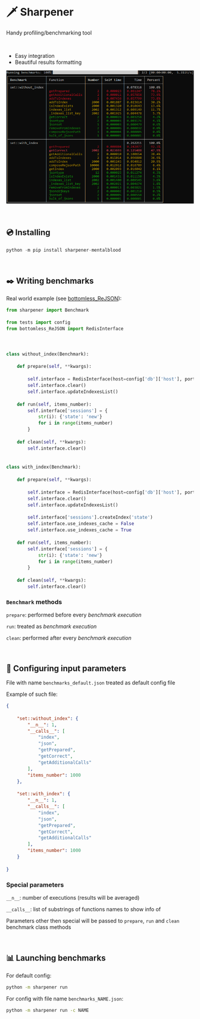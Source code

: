 # 🗡 Sharpener

Handy profiling/benchmarking tool

<br/>

* Easy integration
* Beautiful results formatting

![results screenshot](readme_image.png)

<br/>

## 💿 Installing

```python
python -m pip install sharpener-mentalblood
```

<br/>

## ✒️ Writing benchmarks

Real world example (see [bottomless_ReJSON](https://github.com/mentalblood/bottomless_ReJSON)):

```python
from sharpener import Benchmark

from tests import config
from bottomless_ReJSON import RedisInterface



class without_index(Benchmark):

    def prepare(self, **kwargs):

        self.interface = RedisInterface(host=config['db']['host'], port=config['db']['port'])
        self.interface.clear()
        self.interface.updateIndexesList()

    def run(self, items_number):
        self.interface['sessions'] = {
            str(i): {'state': 'new'}
            for i in range(items_number)
        }
    
    def clean(self, **kwargs):
        self.interface.clear()


class with_index(Benchmark):

    def prepare(self, **kwargs):

        self.interface = RedisInterface(host=config['db']['host'], port=config['db']['port'])
        self.interface.clear()
        self.interface.updateIndexesList()
        
        self.interface['sessions'].createIndex('state')
        self.interface.use_indexes_cache = False
        self.interface.use_indexes_cache = True

    def run(self, items_number):
        self.interface['sessions'] = {
            str(i): {'state': 'new'}
            for i in range(items_number)
        }
    
    def clean(self, **kwargs):
        self.interface.clear()
```

### `Benchmark` methods

`prepare`: performed before every _benchmark execution_

`run`: treated as _benchmark execution_

`clean`: performed after every _benchmark execution_

<br/>

## 📄 Configuring input parameters

File with name `benchmarks_default.json` treated as default config file

Example of such file:

```json
{
    
    "set::without_index": {
        "__n__": 1,
        "__calls__": [
            "index",
            "json",
            "getPrepared",
            "getCorrect",
            "getAdditionalCalls"
        ],
        "items_number": 1000
    },
    
    "set::with_index": {
        "__n__": 1,
        "__calls__": [
            "index",
            "json",
            "getPrepared",
            "getCorrect",
            "getAdditionalCalls"
        ],
        "items_number": 1000
    }

}
```

### Special parameters

`__n__`: number of executions (results will be averaged)

`__calls__`: list of substrings of functions names to show info of

Parameters other then special will be passed to `prepare`, `run` and `clean` benchmark class methods

<br/>

## 📊 Launching benchmarks

For default config:

```bash
python -m sharpener run
```

For config with file name `benchmarks_NAME.json`:

```bash
python -m sharpener run -c NAME
```

